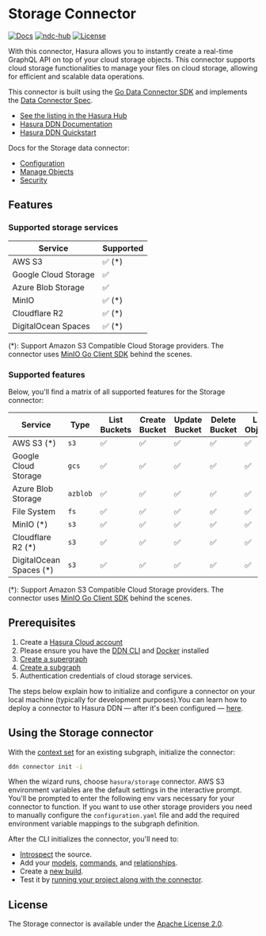 # Storage Connector

[![Docs](https://img.shields.io/badge/docs-v3.x-brightgreen.svg?style=flat)](https://hasura.io/docs/3.0)
[![ndc-hub](https://img.shields.io/badge/ndc--hub-storage-blue.svg?style=flat)](https://hasura.io/connectors/storage)
[![License](https://img.shields.io/badge/license-Apache--2.0-purple.svg?style=flat)](https://www.apache.org/licenses/LICENSE-2.0)

With this connector, Hasura allows you to instantly create a real-time GraphQL API on top of your
cloud storage objects. This connector supports cloud storage functionalities to manage your files on cloud storage, allowing for efficient
and scalable data operations.

This connector is built using the [Go Data Connector SDK](https://github.com/hasura/ndc-sdk-go) and implements the
[Data Connector Spec](https://github.com/hasura/ndc-spec).

- [See the listing in the Hasura Hub](https://hasura.io/connectors/storage)
- [Hasura DDN Documentation](https://hasura.io/docs/3.0)
- [Hasura DDN Quickstart](https://hasura.io/docs/3.0/getting-started/quickstart)

Docs for the Storage data connector:

- [Configuration](https://github.com/hasura/ndc-storage/blob/main/docs/configuration.md)
- [Manage Objects](https://github.com/hasura/ndc-storage/blob/main/docs/objects.md)
- [Security](https://github.com/hasura/ndc-storage/blob/main/SECURITY.md)

## Features

### Supported storage services

| Service              | Supported |
| -------------------- | --------- |
| AWS S3               | ✅ (\*)   |
| Google Cloud Storage | ✅        |
| Azure Blob Storage   | ✅        |
| MinIO                | ✅ (\*)   |
| Cloudflare R2        | ✅ (\*)   |
| DigitalOcean Spaces  | ✅ (\*)   |

(\*): Support Amazon S3 Compatible Cloud Storage providers. The connector uses [MinIO Go Client SDK](https://github.com/minio/minio-go) behind the scenes.

### Supported features

Below, you'll find a matrix of all supported features for the Storage connector:

| Service                  | Type     | List Buckets | Create Bucket | Update Bucket | Delete Bucket | List Objects | Upload | Download | Delete Object | Soft-Delete | Presigned-URL |
| ------------------------ | -------- | ------------ | ------------- | ------------- | ------------- | ------------ | ------ | -------- | ------------- | ----------- | ------------- |
| AWS S3 (\*)              | `s3`     | ✅           | ✅            | ✅            | ✅            | ✅           | ✅     | ✅       | ✅            | ❌          | ✅            |
| Google Cloud Storage     | `gcs`    | ✅           | ✅            | ✅            | ✅            | ✅           | ✅     | ✅       | ✅            | ✅          | ✅            |
| Azure Blob Storage       | `azblob` | ✅           | ✅            | ✅            | ✅            | ✅           | ✅     | ✅       | ✅            | ✅          | ✅            |
| File System              | `fs`     | ✅           | ✅            | ✅            | ✅            | ✅           | ✅     | ✅       | ✅            | ❌          | ❌            |
| MinIO (\*)               | `s3`     | ✅           | ✅            | ✅            | ✅            | ✅           | ✅     | ✅       | ✅            | ❌          | ✅            |
| Cloudflare R2 (\*)       | `s3`     | ✅           | ✅            | ✅            | ✅            | ✅           | ✅     | ✅       | ✅            | ❌          | ✅            |
| DigitalOcean Spaces (\*) | `s3`     | ✅           | ✅            | ✅            | ✅            | ✅           | ✅     | ✅       | ✅            | ❌          | ✅            |

(\*): Support Amazon S3 Compatible Cloud Storage providers. The connector uses [MinIO Go Client SDK](https://github.com/minio/minio-go) behind the scenes.

## Prerequisites

1. Create a [Hasura Cloud account](https://console.hasura.io)
2. Please ensure you have the [DDN CLI](https://hasura.io/docs/3.0/cli/installation) and
   [Docker](https://docs.docker.com/engine/install/) installed
3. [Create a supergraph](https://hasura.io/docs/3.0/getting-started/init-supergraph)
4. [Create a subgraph](https://hasura.io/docs/3.0/getting-started/init-subgraph)
5. Authentication credentials of cloud storage services.

The steps below explain how to initialize and configure a connector on your local machine (typically for development
purposes).You can learn how to deploy a connector to Hasura DDN — after it's been configured —
[here](https://hasura.io/docs/3.0/getting-started/deployment/deploy-a-connector).

## Using the Storage connector

With the [context set](https://hasura.io/docs/3.0/cli/commands/ddn_context_set/) for an existing subgraph, initialize
the connector:

```sh
ddn connector init -i
```

When the wizard runs, choose `hasura/storage` connector. AWS S3 environment variables are the default settings in the interactive prompt. You'll be prompted to enter the following env vars necessary for your connector to function. If you want to use other storage providers you need to manually configure the `configuration.yaml` file and add the required environment variable mappings to the subgraph definition.

After the CLI initializes the connector, you'll need to:

- [Introspect](https://hasura.io/docs/3.0/cli/commands/ddn_connector_introspect) the source.
- Add your [models](https://hasura.io/docs/3.0/cli/commands/ddn_model_add),
  [commands](https://hasura.io/docs/3.0/cli/commands/ddn_command_add), and
  [relationships](https://hasura.io/docs/3.0/cli/commands/ddn_relationship_add).
- Create a [new build](https://hasura.io/docs/3.0/cli/commands/ddn_supergraph_build_local).
- Test it by [running your project along with the connector](https://hasura.io/docs/3.0/cli/commands/ddn_run#examples).

## License

The Storage connector is available under the [Apache License 2.0](https://www.apache.org/licenses/LICENSE-2.0).
